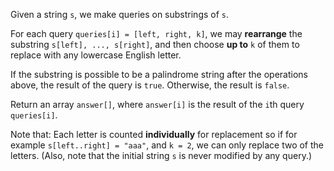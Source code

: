 Given a string `s`, we make queries on substrings of `s`.

For each query `queries[i] = [left, right, k]`, we may **rearrange** the substring `s[left], ..., s[right]`, and then choose **up to** `k` of them to replace with any lowercase English letter. 

If the substring is possible to be a palindrome string after the operations above, the result of the query is `true`. Otherwise, the result is `false`.

Return an array `answer[]`, where `answer[i]` is the result of the `i`th query `queries[i]`.

Note that: Each letter is counted **individually** for replacement so if for example `s[left..right] = "aaa"`, and `k = 2`, we can only replace two of the letters.  (Also, note that the initial string `s` is never modified by any query.)